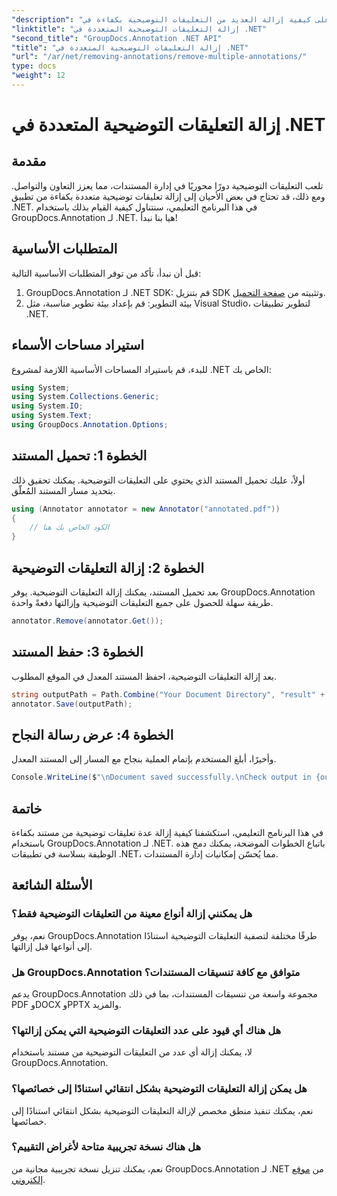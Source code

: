 ```yaml
---
"description": "تعرّف على كيفية إزالة العديد من التعليقات التوضيحية بكفاءة في .NET باستخدام GroupDocs.Annotation. اتبع دليلنا خطوة بخطوة لدمجها بسلاسة في تطبيقاتك."
"linktitle": "إزالة التعليقات التوضيحية المتعددة في .NET"
"second_title": "GroupDocs.Annotation .NET API"
"title": "إزالة التعليقات التوضيحية المتعددة في .NET"
"url": "/ar/net/removing-annotations/remove-multiple-annotations/"
type: docs
"weight": 12
---
```


# إزالة التعليقات التوضيحية المتعددة في .NET

## مقدمة
تلعب التعليقات التوضيحية دورًا محوريًا في إدارة المستندات، مما يعزز التعاون والتواصل. ومع ذلك، قد تحتاج في بعض الأحيان إلى إزالة تعليقات توضيحية متعددة بكفاءة من تطبيق .NET. في هذا البرنامج التعليمي، سنتناول كيفية القيام بذلك باستخدام GroupDocs.Annotation لـ .NET. هيا بنا نبدأ!
## المتطلبات الأساسية
قبل أن نبدأ، تأكد من توفر المتطلبات الأساسية التالية:
1. GroupDocs.Annotation لـ .NET SDK: قم بتنزيل SDK وتثبيته من [صفحة التحميل](https://releases.groupdocs.com/annotation/net/).
2. بيئة التطوير: قم بإعداد بيئة تطوير مناسبة، مثل Visual Studio، لتطوير تطبيقات .NET.

## استيراد مساحات الأسماء
للبدء، قم باستيراد المساحات الأساسية اللازمة لمشروع .NET الخاص بك:
```csharp
using System;
using System.Collections.Generic;
using System.IO;
using System.Text;
using GroupDocs.Annotation.Options;
```
## الخطوة 1: تحميل المستند
أولاً، عليك تحميل المستند الذي يحتوي على التعليقات التوضيحية. يمكنك تحقيق ذلك بتحديد مسار المستند المُعلّق.
```csharp
using (Annotator annotator = new Annotator("annotated.pdf"))
{
    // الكود الخاص بك هنا
}
```
## الخطوة 2: إزالة التعليقات التوضيحية
بعد تحميل المستند، يمكنك إزالة التعليقات التوضيحية. يوفر GroupDocs.Annotation طريقة سهلة للحصول على جميع التعليقات التوضيحية وإزالتها دفعةً واحدة.
```csharp
annotator.Remove(annotator.Get());
```
## الخطوة 3: حفظ المستند
بعد إزالة التعليقات التوضيحية، احفظ المستند المعدل في الموقع المطلوب.
```csharp
string outputPath = Path.Combine("Your Document Directory", "result" + Path.GetExtension("input.pdf"));
annotator.Save(outputPath);
```
## الخطوة 4: عرض رسالة النجاح
وأخيرًا، أبلغ المستخدم بإتمام العملية بنجاح مع المسار إلى المستند المعدل.
```csharp
Console.WriteLine($"\nDocument saved successfully.\nCheck output in {outputPath}.");
```

## خاتمة
في هذا البرنامج التعليمي، استكشفنا كيفية إزالة عدة تعليقات توضيحية من مستند بكفاءة باستخدام GroupDocs.Annotation لـ .NET. باتباع الخطوات الموضحة، يمكنك دمج هذه الوظيفة بسلاسة في تطبيقات .NET، مما يُحسّن إمكانيات إدارة المستندات.
## الأسئلة الشائعة
### هل يمكنني إزالة أنواع معينة من التعليقات التوضيحية فقط؟
نعم، يوفر GroupDocs.Annotation طرقًا مختلفة لتصفية التعليقات التوضيحية استنادًا إلى أنواعها قبل إزالتها.
### هل GroupDocs.Annotation متوافق مع كافة تنسيقات المستندات؟
يدعم GroupDocs.Annotation مجموعة واسعة من تنسيقات المستندات، بما في ذلك PDF وDOCX وPPTX والمزيد.
### هل هناك أي قيود على عدد التعليقات التوضيحية التي يمكن إزالتها؟
لا، يمكنك إزالة أي عدد من التعليقات التوضيحية من مستند باستخدام GroupDocs.Annotation.
### هل يمكن إزالة التعليقات التوضيحية بشكل انتقائي استنادًا إلى خصائصها؟
نعم، يمكنك تنفيذ منطق مخصص لإزالة التعليقات التوضيحية بشكل انتقائي استنادًا إلى خصائصها.
### هل هناك نسخة تجريبية متاحة لأغراض التقييم؟
نعم، يمكنك تنزيل نسخة تجريبية مجانية من GroupDocs.Annotation لـ .NET من [موقع إلكتروني](https://releases.groupdocs.com/annotation/net/).
